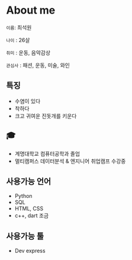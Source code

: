 # About me

`이름`: 최석원

`나이` : 26살

`취미` : 운동, 음악감상

`관심사` : 패션, 운동, 미술, 와인

## 특징
- 수염이 있다
- 착하다
- 크고 귀여운 진돗개를 키운다

## 🎓
- 계명대학교 컴퓨터공학과 졸업
- 멀티캠퍼스 데이터분석 & 엔지니어 취업캠프 수강중

## 사용가능 언어
- Python
- SQL
- HTML, CSS
- c++, dart 조금

## 사용가능 툴
- Dev express

